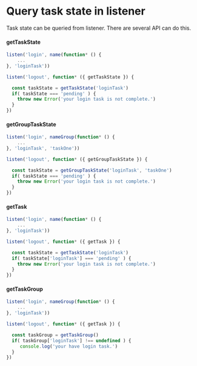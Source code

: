 # Query task state in listener

Task state can be queried from listener. There are several API can do this.

#### getTaskState

```javascript
listen('login', name(function* () {
	...
}, 'loginTask'))

listen('logout', function* ({ getTaskState }) {

  const taskState = getTaskState('loginTask')
  if( taskState === 'pending' ) {
  	throw new Error('your login task is not complete.')
  }
})
```

#### getGroupTaskState

```javascript
listen('login', nameGroup(function* () {
	...
}, 'loginTask', 'taskOne'))

listen('logout', function* ({ getGroupTaskState }) {

  const taskState = getGroupTaskState('loginTask', 'taskOne')
  if( taskState === 'pending' ) {
  	throw new Error('your login task is not complete.')
  }
})
```

#### getTask

```javascript
listen('login', name(function* () {
	...
}, 'loginTask'))

listen('logout', function* ({ getTask }) {

  const taskState = getTaskState('loginTask')
  if( taskState['loginTask'] === 'pending' ) {
  	throw new Error('your login task is not complete.')
  }
})
```

#### getTaskGroup

```javascript
listen('login', nameGroup(function* () {
	...
}, 'loginTask'))

listen('logout', function* ({ getTask }) {

  const taskGroup = getTaskGroup()
  if( taskGroup['loginTask'] !== undefined ) {
  	 console.log('your have login task.')
  }
})
```